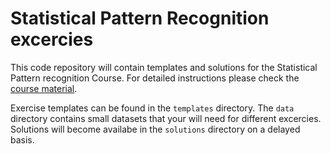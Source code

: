 # Statistical Pattern Recognition excercies 

This code repository will contain templates and solutions for the Statistical Pattern recognition Course.
For detailed instructions please check the [course material](https://lmb.informatik.uni-freiburg.de/lectures/spr/). 

Exercise templates can be found in the `templates` directory. 
The `data` directory contains small datasets that your will need for different excercies.
Solutions will become availabe in the `solutions` directory on a delayed basis. 

